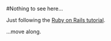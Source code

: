 #Nothing to see here...

Just following the [Ruby on Rails tutorial](http://ruby.railstutorial.org/).

...move along.